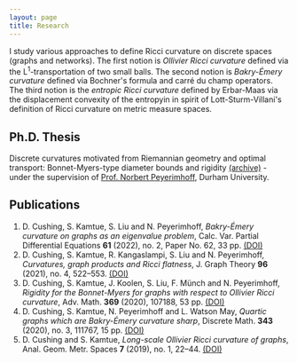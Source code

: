 ```yaml
---
layout: page
title: Research
---
```


I study various approaches to define Ricci curvature on discrete spaces (graphs and networks). The first notion is _Ollivier Ricci curvature_ defined via the L<sup>1</sup>-transportation of two small balls. The second notion is _Bakry-&Eacute;mery curvature_ defined via Bochner's formula and carr&eacute; du champ operators. The third notion is the _entropic Ricci curvature_ defined by Erbar-Maas via the displacement convexity of the entropyin in spirit of Lott-Sturm-Villani's definition of Ricci curvature on metric measure spaces.

## Ph.D. Thesis

Discrete curvatures motivated from Riemannian geometry and optimal transport: Bonnet-Myers-type diameter bounds and rigidity [(archive)](http://etheses.dur.ac.uk/14124/) - under the supervision of [Prof. Norbert Peyerimhoff](https://www.dur.ac.uk/mathematical.sciences/staff/academic/?id=1687), Durham University.

## Publications

1. D. Cushing, S. Kamtue, S. Liu and N. Peyerimhoff, _Bakry-&Eacute;mery curvature on graphs as an eigenvalue problem_, Calc. Var. Partial Differential Equations **61** (2022), no. 2, Paper No. 62, 33 pp. [(DOI)](https://doi.org/10.1007/s00526-021-02179-z)
2. D. Cushing, S. Kamtue, R. Kangaslampi, S. Liu and N. Peyerimhoff, _Curvatures, graph products and Ricci flatness_, J. Graph Theory **96** (2021), no. 4, 522–553. [(DOI)]( https://doi.org/10.1002/jgt.22630)
3. D. Cushing, S. Kamtue, J. Koolen, S. Liu, F. M&uuml;nch and N. Peyerimhoff, _Rigidity for the Bonnet-Myers for graphs with respect to Ollivier Ricci curvature_, Adv. Math. **369** (2020), 107188, 53 pp. [(DOI)](https://doi.org/10.1016/j.aim.2020.107188)
4. D. Cushing, S. Kamtue, N. Peyerimhoff and L. Watson May, _Quartic graphs which are Bakry-&Eacute;mery curvature sharp_, Discrete Math. **343** (2020), no. 3, 111767, 15 pp. [(DOI)](https://doi.org/10.1016/j.disc.2019.111767)
5. D. Cushing and S. Kamtue, _Long-scale Ollivier Ricci curvature of graphs_, Anal. Geom. Metr. Spaces **7** (2019), no. 1, 22–44. [(DOI)](https://doi.org/10.1515/agms-2019-0003)
